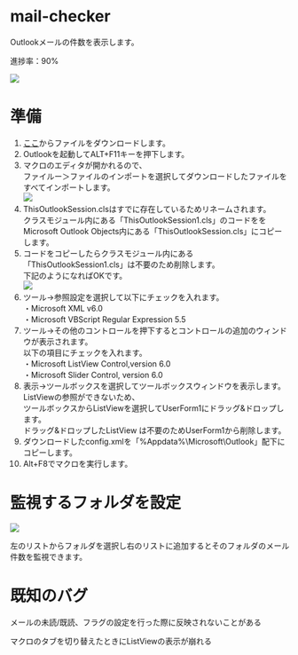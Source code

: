 # mail-checker

Outlookメールの件数を表示します。

進捗率：90%

<img src="https://github-production-user-asset-6210df.s3.amazonaws.com/173731813/352861977-b0376ad8-c179-4739-8354-91be3c9f4e44.png?X-Amz-Algorithm=AWS4-HMAC-SHA256&X-Amz-Credential=AKIAVCODYLSA53PQK4ZA%2F20240728%2Fus-east-1%2Fs3%2Faws4_request&X-Amz-Date=20240728T191229Z&X-Amz-Expires=300&X-Amz-Signature=bc2405560c5472ffe43e54b935298e953ddc34ffab17bf3d1e75704a9d7fbd16&X-Amz-SignedHeaders=host&actor_id=173731813&key_id=0&repo_id=822262477">
<h1>準備</h1>

<ol>
  <li>
    <a href="https://github.com/takashi-koshiba/mail-checker/releases">ここ</a>からファイルをダウンロードします。
  </li>
  <li>
    Outlookを起動してALT+F11キーを押下します。
  </li>
<li>  マクロのエディタが開かれるので、<br>
  ファイルー＞ファイルのインポートを選択してダウンロードしたファイルをすべてインポートします。 <br>
  <img src="https://github-production-user-asset-6210df.s3.amazonaws.com/173731813/352814371-fd255887-387a-4b98-ab09-12c0f927777e.png?X-Amz-Algorithm=AWS4-HMAC-SHA256&X-Amz-Credential=AKIAVCODYLSA53PQK4ZA%2F20240728%2Fus-east-1%2Fs3%2Faws4_request&X-Amz-Date=20240728T131504Z&X-Amz-Expires=300&X-Amz-Signature=c9ca8b7360de5a6a462fdbc99bcd2fe02411f6812763ee1e3714decfdcf71b31&X-Amz-SignedHeaders=host&actor_id=173731813&key_id=0&repo_id=822262477">
</li>
  <li>
    ThisOutlookSession.clsはすでに存在しているためリネームされます。<br>
    クラスモジュール内にある「ThisOutlookSession1.cls」のコードををMicrosoft Outlook Objects内にある「ThisOutlookSession.cls」にコピーします。
  </li>
  <li>
    コードをコピーしたらクラスモジュール内にある「ThisOutlookSession1.cls」は不要のため削除します。<br>
    下記のようになればOKです。<br>
    <img src="https://github-production-user-asset-6210df.s3.amazonaws.com/173731813/352815318-1db5dc71-d914-4ccc-9d98-2354e8b72e6f.png?X-Amz-Algorithm=AWS4-HMAC-SHA256&X-Amz-Credential=AKIAVCODYLSA53PQK4ZA%2F20240728%2Fus-east-1%2Fs3%2Faws4_request&X-Amz-Date=20240728T132549Z&X-Amz-Expires=300&X-Amz-Signature=683bc8d6a37850dd32bfa5afc4f915541c7efc2a753864fa02d983ddc4b1519a&X-Amz-SignedHeaders=host&actor_id=173731813&key_id=0&repo_id=822262477">
    

  </li>

  <li>
    ツール->参照設定を選択して以下にチェックを入れます。<br>
    ・Microsoft XML v6.0<br>
    ・Microsoft VBScript Regular Expression 5.5
  </li>
  <li>
    ツール->その他のコントロールを押下するとコントロールの追加のウィンドウが表示されます。<br>
    以下の項目にチェックを入れます。<br>
    ・Microsoft ListView Control,version 6.0<br>
    ・Microsoft Slider Control, version 6.0<br>
  </li>
  <li>
    表示->ツールボックスを選択してツールボックスウィンドウを表示します。<br>
    ListViewの参照ができないため、<br>
    ツールボックスからListViewを選択してUserForm1にドラッグ&ドロップします。<br>
    ドラッグ&ドロップしたListView は不要のためUserForm1から削除します。
  </li>
  <li>
    ダウンロードしたconfig.xmlを「%Appdata%\Microsoft\Outlook」配下にコピーします。
  </li>

  <li>Alt+F8でマクロを実行します。</li>
</ol>

<h1>監視するフォルダを設定</h1>
<img src="https://github-production-user-asset-6210df.s3.amazonaws.com/173731813/352859698-d8ae783b-746d-42ac-9cad-bc2c6b571551.png?X-Amz-Algorithm=AWS4-HMAC-SHA256&X-Amz-Credential=AKIAVCODYLSA53PQK4ZA%2F20240728%2Fus-east-1%2Fs3%2Faws4_request&X-Amz-Date=20240728T182547Z&X-Amz-Expires=300&X-Amz-Signature=56c9330693fb63f95372bfb48a9584c31a0b0b664ef65e9e3a80cbdcefa2e8e4&X-Amz-SignedHeaders=host&actor_id=173731813&key_id=0&repo_id=822262477">
<p>左のリストからフォルダを選択し右のリストに追加するとそのフォルダのメール件数を監視できます。</p>


<h1>既知のバグ</h1>
<p>メールの未読/既読、フラグの設定を行った際に反映されないことがある</p>
<p>マクロのタブを切り替えたときにListViewの表示が崩れる</p>




